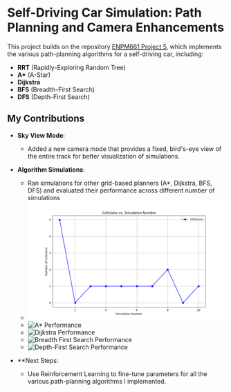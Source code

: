 # Self-Driving Car Simulation: Path Planning and Camera Enhancements

This project builds on the repository [ENPM661 Project 5](https://github.com/BrianBock/ENPM661-Project-5), which implements the various path-planning algorithms for a self-driving car, including:
- **RRT** (Rapidly-Exploring Random Tree)
- **A\*** (A-Star)
- **Dijkstra**
- **BFS** (Breadth-First Search)
- **DFS** (Depth-First Search)

## My Contributions
- **Sky View Mode**:
  - Added a new camera mode that provides a fixed, bird's-eye view of the entire track for better visualization of simulations.
  
- **Algorithm Simulations**:
  - Ran simulations for other grid-based planners (A*, Dijkstra, BFS, DFS) and evaluated their performance across different number of simulations
  - ![RRT Performance](./assets/rrt_collisions.png)
  - ![A* Performance](./assets/Astar_collisions.pn)
  - ![Dijkstra Performance](./assets/Dijkstra_collisions.pn)
  - ![Breadth First Search Performance](./assets/BFS_collisions.pn)
  - ![Depth-First Search Performance](./assets/DFS_collisions.pn)

- **Next Steps:
  - Use Reinforcement Learning to fine-tune parameters for all the various path-planning algorithms I implemented. 
